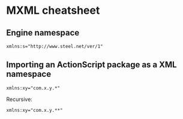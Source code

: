 # MXML cheatsheet

## Engine namespace

`xmlns:s="http://www.steel.net/ver/1"`

## Importing an ActionScript package as a XML namespace

`xmlns:xy="com.x.y.*"`

Recursive:

`xmlns:xy="com.x.y.**"`